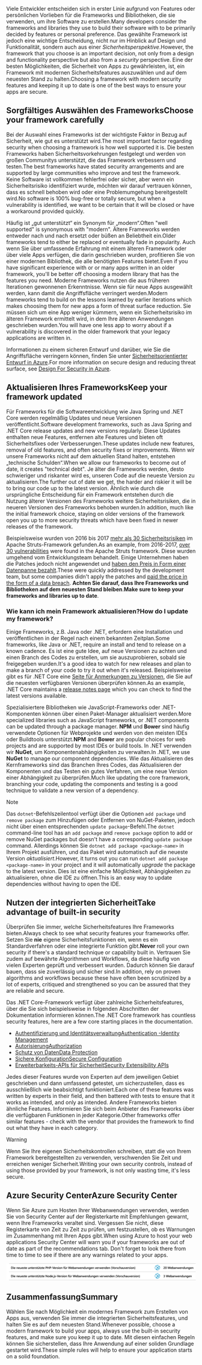 <span data-ttu-id="76db7-101">Viele Entwickler entscheiden sich in erster Linie aufgrund von Features oder persönlichen Vorlieben für die Frameworks und Bibliotheken, die sie verwenden, um ihre Software zu erstellen.</span><span class="sxs-lookup"><span data-stu-id="76db7-101">Many developers consider the frameworks and libraries they use to build their software with to be primarily decided by features or personal preference.</span></span> <span data-ttu-id="76db7-102">Das gewählte Framework ist jedoch eine wichtige Entscheidung, nicht nur im Hinblick auf Design und Funktionalität, sondern auch aus einer _Sicherheitsperspektive_.</span><span class="sxs-lookup"><span data-stu-id="76db7-102">However, the framework that you choose is an important decision, not only from a design and functionality perspective but also from a _security_ perspective.</span></span> <span data-ttu-id="76db7-103">Eine der besten Möglichkeiten, die Sicherheit von Apps zu gewährleisten, ist, ein Framework mit modernen Sicherheitsfeatures auszuwählen und auf dem neuesten Stand zu halten.</span><span class="sxs-lookup"><span data-stu-id="76db7-103">Choosing a framework with modern security features and keeping it up to date is one of the best ways to ensure your apps are secure.</span></span>

## <a name="choose-your-framework-carefully"></a><span data-ttu-id="76db7-104">Sorgfältiges Auswählen des Frameworks</span><span class="sxs-lookup"><span data-stu-id="76db7-104">Choose your framework carefully</span></span>

<span data-ttu-id="76db7-105">Bei der Auswahl eines Frameworks ist der wichtigste Faktor in Bezug auf Sicherheit, wie gut es unterstützt wird.</span><span class="sxs-lookup"><span data-stu-id="76db7-105">The most important factor regarding security when choosing a framework is how well supported it is.</span></span> <span data-ttu-id="76db7-106">Die besten Frameworks haben Sicherheitsvorkehrungen festgelegt und werden von großen Communitys unterstützt, die das Framework verbessern und testen.</span><span class="sxs-lookup"><span data-stu-id="76db7-106">The best frameworks have stated security arrangements and are supported by large communities who improve and test the framework.</span></span> <span data-ttu-id="76db7-107">Keine Software ist vollkommen fehlerfrei oder sicher, aber wenn ein Sicherheitsrisiko identifiziert wurde, möchten wir darauf vertrauen können, dass es schnell behoben wird oder eine Problemumgehung bereitgestellt wird.</span><span class="sxs-lookup"><span data-stu-id="76db7-107">No software is 100% bug-free or totally secure, but when a vulnerability is identified, we want to be certain that it will be closed or have a workaround provided quickly.</span></span>

<span data-ttu-id="76db7-108">Häufig ist „gut unterstützt“ ein Synonym für „modern“.</span><span class="sxs-lookup"><span data-stu-id="76db7-108">Often "well supported" is synonymous with "modern".</span></span> <span data-ttu-id="76db7-109">Ältere Frameworks werden entweder nach und nach ersetzt oder büßen an Beliebtheit ein.</span><span class="sxs-lookup"><span data-stu-id="76db7-109">Older frameworks tend to either be replaced or eventually fade in popularity.</span></span> <span data-ttu-id="76db7-110">Auch wenn Sie über umfassende Erfahrung mit einem älteren Framework oder über viele Apps verfügen, die darin geschrieben wurden, profitieren Sie von einer modernen Bibliothek, die alle benötigten Features bietet.</span><span class="sxs-lookup"><span data-stu-id="76db7-110">Even if you have significant experience with or or many apps written in an older framework, you'll be better off choosing a modern library that has the features you need.</span></span> <span data-ttu-id="76db7-111">Moderne Frameworks nutzen die aus früheren Iterationen gewonnenen Erkenntnisse. Wenn sie für neue Apps ausgewählt werden, kann damit die Angriffsfläche verringert werden.</span><span class="sxs-lookup"><span data-stu-id="76db7-111">Modern frameworks tend to build on the lessons learned by earlier iterations which makes choosing them for new apps a form of threat surface reduction.</span></span> <span data-ttu-id="76db7-112">Sie müssen sich um eine App weniger kümmern, wenn ein Sicherheitsrisiko im älteren Framework ermittelt wird, in dem Ihre älteren Anwendungen geschrieben wurden.</span><span class="sxs-lookup"><span data-stu-id="76db7-112">You will have one less app to worry about if a vulnerability is discovered in the older framework that your legacy applications are written in.</span></span>

<span data-ttu-id="76db7-113">Informationen zu einem sicheren Entwurf und darüber, wie Sie die Angriffsfläche verringern können, finden Sie unter [Sicherheitsorientierter Entwurf in Azure](../../design-for-security-in-azure/index.yml).</span><span class="sxs-lookup"><span data-stu-id="76db7-113">For more information on secure design and reducing threat surface, see [Design For Security in Azure](../../design-for-security-in-azure/index.yml).</span></span>

## <a name="keep-your-framework-updated"></a><span data-ttu-id="76db7-114">Aktualisieren Ihres Frameworks</span><span class="sxs-lookup"><span data-stu-id="76db7-114">Keep your framework updated</span></span>

<span data-ttu-id="76db7-115">Für Frameworks für die Softwareentwicklung wie Java Spring und .NET Core werden regelmäßig Updates und neue Versionen veröffentlicht.</span><span class="sxs-lookup"><span data-stu-id="76db7-115">Software development frameworks, such as Java Spring and .NET Core release updates and new versions regularly.</span></span> <span data-ttu-id="76db7-116">Diese Updates enthalten neue Features, entfernen alte Features und bieten oft Sicherheitsfixes oder Verbesserungen.</span><span class="sxs-lookup"><span data-stu-id="76db7-116">These updates include new features, removal of old features, and often security fixes or improvements.</span></span> <span data-ttu-id="76db7-117">Wenn wir unsere Frameworks nicht auf dem aktuellen Stand halten, entstehen „technische Schulden“.</span><span class="sxs-lookup"><span data-stu-id="76db7-117">When we allow our frameworks to become out of date, it creates "technical debt".</span></span> <span data-ttu-id="76db7-118">Je älter die Frameworks werden, desto schwieriger und riskanter wird es, unseren Code auf die neueste Version zu aktualisieren.</span><span class="sxs-lookup"><span data-stu-id="76db7-118">The further out of date we get, the harder and riskier it will be to bring our code up to the latest version.</span></span> <span data-ttu-id="76db7-119">Ähnlich wie durch die ursprüngliche Entscheidung für ein Framework entstehen durch die Nutzung älterer Versionen des Frameworks weitere Sicherheitsrisiken, die in neueren Versionen des Frameworks behoben wurden.</span><span class="sxs-lookup"><span data-stu-id="76db7-119">In addition, much like the initial framework choice, staying on older versions of the framework open you up to more security threats which have been fixed in newer releases of the framework.</span></span>

<span data-ttu-id="76db7-120">Beispielsweise wurden von 2016 bis 2017 [mehr als 30 Sicherheitsrisiken](https://www.cvedetails.com/product/6117/Apache-Struts.html?vendor_id=45) im Apache Struts-Framework gefunden.</span><span class="sxs-lookup"><span data-stu-id="76db7-120">As an example, from 2016-2017, [over 30 vulnerabilities](https://www.cvedetails.com/product/6117/Apache-Struts.html?vendor_id=45) were found in the Apache Struts framework.</span></span> <span data-ttu-id="76db7-121">Diese wurden umgehend vom Entwicklungsteam behandelt. Einige Unternehmen haben die Patches jedoch nicht angewendet und [haben den Preis in Form einer Datenpanne bezahlt](https://www.zdnet.com/article/equifax-confirms-apache-struts-flaw-it-failed-to-patch-was-to-blame-for-data-breach/).</span><span class="sxs-lookup"><span data-stu-id="76db7-121">These were quickly addressed by the development team, but some companies didn't apply the patches and [paid the price in the form of a data breach](https://www.zdnet.com/article/equifax-confirms-apache-struts-flaw-it-failed-to-patch-was-to-blame-for-data-breach/).</span></span> <span data-ttu-id="76db7-122">**Achten Sie darauf, dass Ihre Frameworks und Bibliotheken auf dem neuesten Stand bleiben**.</span><span class="sxs-lookup"><span data-stu-id="76db7-122">**Make sure to keep your frameworks and libraries up to date**.</span></span>

### <a name="how-do-i-update-my-framework"></a><span data-ttu-id="76db7-123">Wie kann ich mein Framework aktualisieren?</span><span class="sxs-lookup"><span data-stu-id="76db7-123">How do I update my framework?</span></span>

<span data-ttu-id="76db7-124">Einige Frameworks, z.B. Java oder .NET, erfordern eine Installation und veröffentlichen in der Regel nach einem bekannten Zeitplan.</span><span class="sxs-lookup"><span data-stu-id="76db7-124">Some frameworks, like Java or .NET, require an install and tend to release on a known cadence.</span></span> <span data-ttu-id="76db7-125">Es ist eine gute Idee, auf neue Versionen zu achten und einen Branch des Codes zu erstellen, um sie auszuprobieren, sobald sie freigegeben wurden.</span><span class="sxs-lookup"><span data-stu-id="76db7-125">It's a good idea to watch for new releases and plan to make a branch of your code to try it out when it's released.</span></span> <span data-ttu-id="76db7-126">Beispielsweise gibt es für .NET Core eine [Seite für Anmerkungen zu Versionen](https://github.com/dotnet/core/tree/master/release-notes), die Sie auf die neuesten verfügbaren Versionen überprüfen können.</span><span class="sxs-lookup"><span data-stu-id="76db7-126">As an example, .NET Core maintains a [release notes page](https://github.com/dotnet/core/tree/master/release-notes) which you can check to find the latest versions available.</span></span>

<span data-ttu-id="76db7-127">Spezialisiertere Bibliotheken wie JavaScript-Frameworks oder .NET-Komponenten können über einen Paket-Manager aktualisiert werden.</span><span class="sxs-lookup"><span data-stu-id="76db7-127">More specialized libraries such as JavaScript frameworks, or .NET components can be updated through a package manager.</span></span> <span data-ttu-id="76db7-128">**NPM** und **Bower** sind häufig verwendete Optionen für Webprojekte und werden von den meisten IDEs oder Buildtools unterstützt.</span><span class="sxs-lookup"><span data-stu-id="76db7-128">**NPM** and **Bower** are popular choices for web projects and are supported by most IDEs or build tools.</span></span> <span data-ttu-id="76db7-129">In .NET verwenden wir **NuGet**, um Komponentenabhängigkeiten zu verwalten.</span><span class="sxs-lookup"><span data-stu-id="76db7-129">In .NET, we use **NuGet** to manage our component dependencies.</span></span> <span data-ttu-id="76db7-130">Wie das Aktualisieren des Kernframeworks sind das Branchen Ihres Codes, das Aktualisieren der Komponenten und das Testen ein gutes Verfahren, um eine neue Version einer Abhängigkeit zu überprüfen.</span><span class="sxs-lookup"><span data-stu-id="76db7-130">Much like updating the core framework, branching your code, updating the components and testing is a good technique to validate a new version of a dependency.</span></span>

> [!NOTE]
> <span data-ttu-id="76db7-131">Das `dotnet`-Befehlszeilentool verfügt über die Optionen `add package` und `remove package` zum Hinzufügen oder Entfernen von NuGet-Paketen, jedoch nicht über einen entsprechenden `update package`-Befehl.</span><span class="sxs-lookup"><span data-stu-id="76db7-131">The `dotnet` command-line tool has an `add package` and `remove package` option to add or remove NuGet packages but doesn't have a corresponding `update package` command.</span></span> <span data-ttu-id="76db7-132">Allerdings können Sie `dotnet add package <package-name>` in Ihrem Projekt ausführen, und das Paket wird automatisch auf die neueste Version _aktualisiert_.</span><span class="sxs-lookup"><span data-stu-id="76db7-132">However, it turns out you can run `dotnet add package <package-name>` in your project and it will automatically _upgrade_ the package to the latest version.</span></span> <span data-ttu-id="76db7-133">Dies ist eine einfache Möglichkeit, Abhängigkeiten zu aktualisieren, ohne die IDE zu öffnen.</span><span class="sxs-lookup"><span data-stu-id="76db7-133">This is an easy way to update dependencies without having to open the IDE.</span></span>

## <a name="take-advantage-of-built-in-security"></a><span data-ttu-id="76db7-134">Nutzen der integrierten Sicherheit</span><span class="sxs-lookup"><span data-stu-id="76db7-134">Take advantage of built-in security</span></span>

<span data-ttu-id="76db7-135">Überprüfen Sie immer, welche Sicherheitsfeatures Ihre Frameworks bieten.</span><span class="sxs-lookup"><span data-stu-id="76db7-135">Always check to see what security features your frameworks offer.</span></span> <span data-ttu-id="76db7-136">Setzen Sie **nie** eigene Sicherheitsfunktionen ein, wenn es ein Standardverfahren oder eine integrierte Funktion gibt.</span><span class="sxs-lookup"><span data-stu-id="76db7-136">**Never** roll your own security if there's a standard technique or capability built in.</span></span> <span data-ttu-id="76db7-137">Vertrauen Sie zudem auf bewährte Algorithmen und Workflows, da diese häufig von vielen Experten geprüft und verbessert wurden. Dadurch können Sie darauf bauen, dass sie zuverlässig und sicher sind.</span><span class="sxs-lookup"><span data-stu-id="76db7-137">In addition, rely on proven algorithms and workflows because these have often been scrutinized by a lot of experts, critiqued and strengthened so you can be assured that they are reliable and secure.</span></span>

<span data-ttu-id="76db7-138">Das .NET Core-Framework verfügt über zahlreiche Sicherheitsfeatures, über die Sie sich beispielsweise in folgenden Abschnitten der Dokumentation informieren können.</span><span class="sxs-lookup"><span data-stu-id="76db7-138">The .NET Core framework has countless security features, here are a few core starting places in the documentation.</span></span>
* [<span data-ttu-id="76db7-139">Authentifizierung und Identitätsverwaltung</span><span class="sxs-lookup"><span data-stu-id="76db7-139">Authentication -Identity Management</span></span>](https://docs.microsoft.com/aspnet/core/security/authentication/index?view=aspnetcore-2.1)
* [<span data-ttu-id="76db7-140">Autorisierung</span><span class="sxs-lookup"><span data-stu-id="76db7-140">Authorization</span></span>](https://docs.microsoft.com/aspnet/core/security/authorization/index?view=aspnetcore-2.1)
* [<span data-ttu-id="76db7-141">Schutz von Daten</span><span class="sxs-lookup"><span data-stu-id="76db7-141">Data Protection</span></span>](https://docs.microsoft.com/aspnet/core/security/data-protection/index?view=aspnetcore-2.1)
* [<span data-ttu-id="76db7-142">Sichere Konfiguration</span><span class="sxs-lookup"><span data-stu-id="76db7-142">Secure Configuration</span></span>](https://docs.microsoft.com/aspnet/core/security/data-protection/configuration/index?view=aspnetcore-2.1)
* [<span data-ttu-id="76db7-143">Erweiterbarkeits-APIs für Sicherheit</span><span class="sxs-lookup"><span data-stu-id="76db7-143">Security Extensibility APIs</span></span>](https://docs.microsoft.com/aspnet/core/security/data-protection/extensibility/index?view=aspnetcore-2.1)

<span data-ttu-id="76db7-144">Jedes dieser Features wurde von Experten auf dem jeweiligen Gebiet geschrieben und dann umfassend getestet, um sicherzustellen, dass es ausschließlich wie beabsichtigt funktioniert.</span><span class="sxs-lookup"><span data-stu-id="76db7-144">Each one of these features was written by experts in their field, and then battered with tests to ensure that it works as intended, and only as intended.</span></span> <span data-ttu-id="76db7-145">Andere Frameworks bieten ähnliche Features. Informieren Sie sich beim Anbieter des Frameworks über die verfügbaren Funktionen in jeder Kategorie.</span><span class="sxs-lookup"><span data-stu-id="76db7-145">Other frameworks offer similar features - check with the vendor that provides the framework to find out what they have in each category.</span></span>

> [!WARNING]
> <span data-ttu-id="76db7-146">Wenn Sie Ihre eigenen Sicherheitskontrollen schreiben, statt die von Ihrem Framework bereitgestellten zu verwenden, verschwenden Sie Zeit und erreichen weniger Sicherheit.</span><span class="sxs-lookup"><span data-stu-id="76db7-146">Writing your own security controls, instead of using those provided by your framework, is not only wasting time, it's less secure.</span></span>


## <a name="azure-security-center"></a><span data-ttu-id="76db7-147">Azure Security Center</span><span class="sxs-lookup"><span data-stu-id="76db7-147">Azure Security Center</span></span>

<span data-ttu-id="76db7-148">Wenn Sie Azure zum Hosten Ihrer Webanwendungen verwenden, werden Sie von Security Center auf der Registerkarte mit Empfehlungen gewarnt, wenn Ihre Frameworks veraltet sind.  Vergessen Sie nicht, diese Registerkarte von Zeit zu Zeit zu prüfen, um festzustellen, ob es Warnungen im Zusammenhang mit Ihren Apps gibt.</span><span class="sxs-lookup"><span data-stu-id="76db7-148">When using Azure to host your web applications Security Center will warn you if your frameworks are out of date as part of the recommendations tab.  Don't forget to look there from time to time to see if there are any warnings related to your apps.</span></span>

![Azure Security Center empfiehlt ein Frameworkupgrade.](../media/5-ASCFramework.png)


## <a name="summary"></a><span data-ttu-id="76db7-150">Zusammenfassung</span><span class="sxs-lookup"><span data-stu-id="76db7-150">Summary</span></span>

<span data-ttu-id="76db7-151">Wählen Sie nach Möglichkeit ein modernes Framework zum Erstellen von Apps aus, verwenden Sie immer die integrierten Sicherheitsfeatures, und halten Sie es auf dem neuesten Stand.</span><span class="sxs-lookup"><span data-stu-id="76db7-151">Whenever possible, choose a modern framework to build your apps, always use the built-in security features, and make sure you keep it up to date.</span></span> <span data-ttu-id="76db7-152">Mit diesen einfachen Regeln können Sie sicherstellen, dass Ihre Anwendung auf einer soliden Grundlage gestartet wird.</span><span class="sxs-lookup"><span data-stu-id="76db7-152">These simple rules will help to ensure your application starts on a solid foundation.</span></span>
